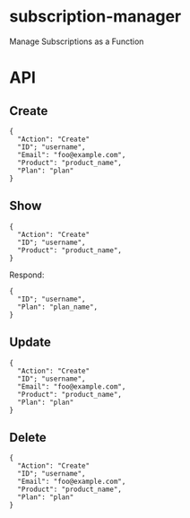 # subscription-manager

Manage Subscriptions as a Function


# API

## Create

```
{
  "Action": "Create"
  "ID"; "username",
  "Email": "foo@example.com",
  "Product": "product_name",
  "Plan": "plan"
}
```

## Show

```
{
  "Action": "Create"
  "ID"; "username",
  "Product": "product_name",
}
```


Respond:
```
{
  "ID"; "username",
  "Plan": "plan_name",
}
```




## Update

```
{
  "Action": "Create"
  "ID"; "username",
  "Email": "foo@example.com",
  "Product": "product_name",
  "Plan": "plan"
}
```

## Delete

```
{
  "Action": "Create"
  "ID"; "username",
  "Email": "foo@example.com",
  "Product": "product_name",
  "Plan": "plan"
}
```
